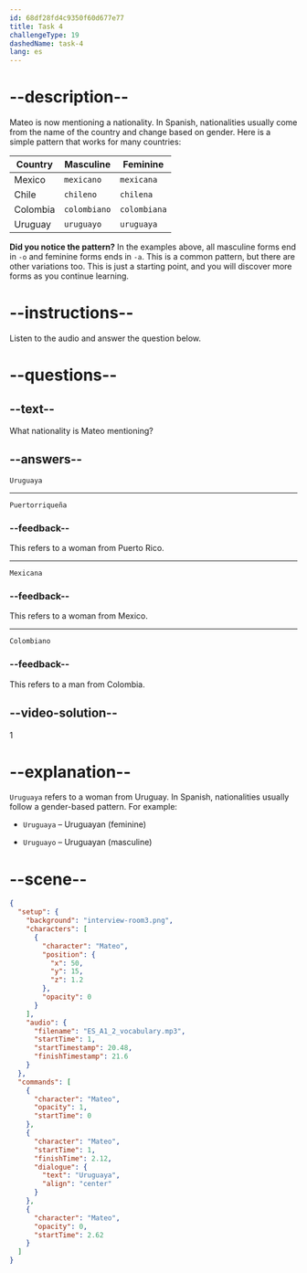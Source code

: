 ```yaml
---
id: 68df28fd4c9350f60d677e77
title: Task 4
challengeType: 19
dashedName: task-4
lang: es
---
```


<!-- (audio) Mateo: Uruguaya -->

# --description--

Mateo is now mentioning a nationality. In Spanish, nationalities usually come from the name of the country and change based on gender. Here is a simple pattern that works for many countries:

| Country    | Masculine      | Feminine      |
|-------------|----------------|---------------|
| Mexico    | `mexicano`     | `mexicana`    |
| Chile     | `chileno`      | `chilena`     |
| Colombia  | `colombiano`   | `colombiana`  |
| Uruguay   | `uruguayo`     | `uruguaya`    |


**Did you notice the pattern?** 
In the examples above, all masculine forms end in `-o` and feminine forms ends in `-a`. This is a common pattern, but there are other variations too. This is just a starting point, and you will discover more forms as you continue learning.

# --instructions--

Listen to the audio and answer the question below.

# --questions--

## --text--

What nationality is Mateo mentioning?

## --answers--

`Uruguaya`

---

`Puertorriqueña`

### --feedback--

This refers to a woman from Puerto Rico.

---

`Mexicana`

### --feedback--

This refers to a woman from Mexico.

---

`Colombiano`

### --feedback--

This refers to a man from Colombia.

## --video-solution--

1

# --explanation--

`Uruguaya` refers to a woman from Uruguay. In Spanish, nationalities usually follow a gender-based pattern. For example:

- `Uruguaya` – Uruguayan (feminine)

- `Uruguayo` – Uruguayan (masculine)

# --scene--

```json
{
  "setup": {
    "background": "interview-room3.png",
    "characters": [
      {
        "character": "Mateo",
        "position": {
          "x": 50,
          "y": 15,
          "z": 1.2
        },
        "opacity": 0
      }
    ],
    "audio": {
      "filename": "ES_A1_2_vocabulary.mp3",
      "startTime": 1,
      "startTimestamp": 20.48,
      "finishTimestamp": 21.6
    }
  },
  "commands": [
    {
      "character": "Mateo",
      "opacity": 1,
      "startTime": 0
    },
    {
      "character": "Mateo",
      "startTime": 1,
      "finishTime": 2.12,
      "dialogue": {
        "text": "Uruguaya",
        "align": "center"
      }
    },
    {
      "character": "Mateo",
      "opacity": 0,
      "startTime": 2.62
    }
  ]
}
```
